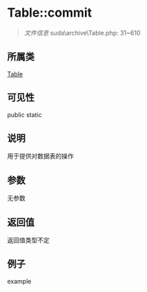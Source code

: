 # Table::commit



> *文件信息* suda\archive\Table.php: 31~610

## 所属类 

[Table](../Table.md)

## 可见性

 public static

## 说明


用于提供对数据表的操作



## 参数


无参数


## 返回值

返回值类型不定


## 例子

example